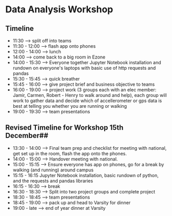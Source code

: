 # Data Analysis Workshop #
## Timeline ##
- 11:30 --> split off into teams
- 11:30 - 12:00 --> flash app onto phones
- 12:00 - 14:00 --> lunch
- 14:00 --> come back to a big room in Ezone
- 14:00 - 15:30 --> Everyone together Jupyter Notebook installation and rundown on everyone's laptops with basic use of http requests and pandas
- 15:30 - 15:45 --> quick breather
- 15:45 - 16:00 --> give project brief and business objective to teams
- 16:00 - 19:00 --> project work (3 groups each with an elec member: Jamir, Carmen, Robert - Henry to walk around and help), each group will work to gather data and decide which of accellerometer or gps data is best at telling you whether you are running or walking
- 19:00 - 19:30 --> team presentations

## Revised Timeline for Workshop 15th December##
- 13:30 - 14:00 --> Final team prep and checklist for meeting with national, get set up in the room, flash the app onto the phones.
- 14:00 - 15:00 --> Handover meeting with national.
- 15:00 - 15:15 --> Ensure everyone has app on phones, go for a break by walking (and running) around campus
- 15:15 - 16:15 Jupyter Notebook installation, basic rundown of python, and the requests and pandas libraries
- 16:15 - 16:30 --> break
- 16:30 - 18:30 --> Split into two project groups and complete project
- 18:30 - 18:45 --> team presentations
- 18:45 - 19:00 --> pack up and head to Varsity for dinner
- 19:00 - late --> end of year dinner at Varsity